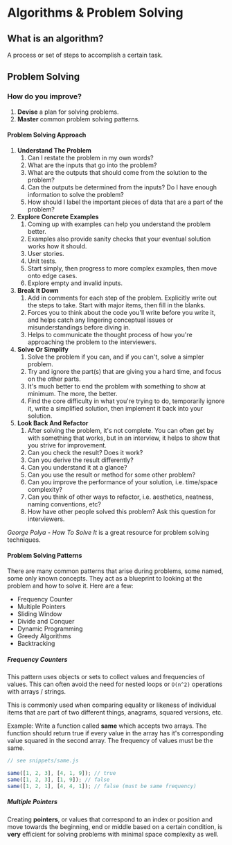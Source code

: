 # Algorithms & Problem Solving

## What is an algorithm?

A process or set of steps to accomplish a certain task.

## Problem Solving

### How do you improve?

1. **Devise** a plan for solving problems.
2. **Master** common problem solving patterns.

#### Problem Solving Approach

1. **Understand The Problem**
   1. Can I restate the problem in my own words?
   2. What are the inputs that go into the problem?
   3. What are the outputs that should come from the solution to the problem?
   4. Can the outputs be determined from the inputs? Do I have enough information to solve the problem?
   5. How should I label the important pieces of data that are a part of the problem?
2. **Explore Concrete Examples**
   1. Coming up with examples can help you understand the problem better.
   2. Examples also provide sanity checks that your eventual solution works how it should.
   3. User stories.
   4. Unit tests.
   5. Start simply, then progress to more complex examples, then move onto edge cases.
   6. Explore empty and invalid inputs.
3. **Break It Down**
   1. Add in comments for each step of the problem. Explicitly write out the steps to take. Start with major items, then fill in the blanks.
   2. Forces you to think about the code you'll write before you write it, and helps catch any lingering conceptual issues or misunderstandings before diving in.
   3. Helps to communicate the thought process of how you're approaching the problem to the interviewers.
4. **Solve Or Simplify**
   1. Solve the problem if you can, and if you can't, solve a simpler problem.
   2. Try and ignore the part(s) that are giving you a hard time, and focus on the other parts.
   3. It's much better to end the problem with something to show at minimum. The more, the better.
   4. Find the core difficulty in what you're trying to do, temporarily ignore it, write a simplified solution, then implement it back into your solution.
5. **Look Back And Refactor**
   1. After solving the problem, it's not complete. You can often get by with something that works, but in an interview, it helps to show that you strive for improvement.
   2. Can you check the result? Does it work?
   3. Can you derive the result differently?
   4. Can you understand it at a glance?
   5. Can you use the result or method for some other problem?
   6. Can you improve the performance of your solution, i.e. time/space complexity?
   7. Can you think of other ways to refactor, i.e. aesthetics, neatness, naming conventions, etc?
   8. How have other people solved this problem? Ask this question for interviewers.

_George Polya - How To Solve It_ is a great resource for problem solving techniques.

#### Problem Solving Patterns

There are many common patterns that arise during problems, some named, some only known concepts. They act as a blueprint to looking at the problem and how to solve it. Here are a few:

- Frequency Counter
- Multiple Pointers
- Sliding Window
- Divide and Conquer
- Dynamic Programming
- Greedy Algorithms
- Backtracking

##### Frequency Counters

This pattern uses objects or sets to collect values and frequencies of values. This can often avoid the need for nested loops or `O(n^2)` operations with arrays / strings.

This is commonly used when comparing equality or likeness of individual items that are part of two different things, anagrams, squared versions, etc.

Example:
Write a function called **same** which accepts two arrays. The function should return true if every value in the array has it's corresponding value squared in the second array. The frequency of values must be the same.

```js
// see snippets/same.js

same([1, 2, 3], [4, 1, 9]); // true
same([1, 2, 3], [1, 9]); // false
same([1, 2, 1], [4, 4, 1]); // false (must be same frequency)
```

##### Multiple Pointers

Creating **pointers**, or values that correspond to an index or position and move towards the beginning, end or middle based on a certain condition, is **very** efficient for solving problems with minimal space complexity as well.
